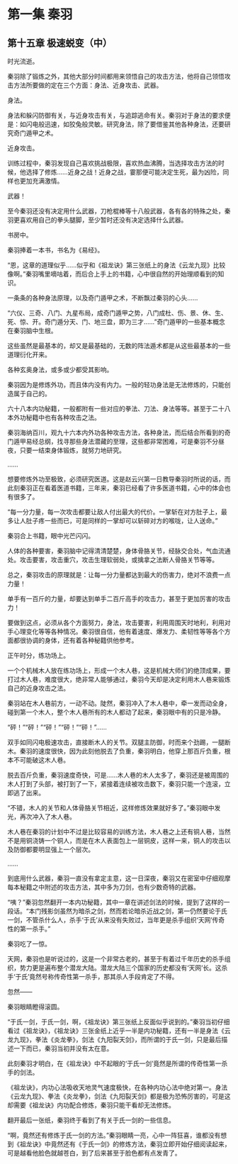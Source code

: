 # 第一集 秦羽

## 第十五章 极速蜕变（中）

时光流逝。

秦羽除了锻炼之外，其他大部分时间都用来领悟自己的攻击方法，他将自己领悟攻击方法所要做的定在三个方面：身法、近身攻击、武器。

身法。

身法和躲闪防御有关，与近身攻击有关，与追踪逃命有关。秦羽对于身法的要求便是：如闪电般迅速，如狡兔般灵敏。研究身法，除了要借鉴其他各种身法，还要研究奇门遁甲之术。

近身攻击。

训练过程中，秦羽发现自己喜欢挑战极限，喜欢热血沸腾，当选择攻击方法的时候，他选择了修炼……近身之战！近身之战，霎那便可能决定生死，最为凶险，同样也更加充满激情。

武器！

至今秦羽还没有决定用什么武器，刀枪棍棒等十八般武器，各有各的特殊之处，秦羽更喜欢用自己的拳头腿脚，至少暂时还没有决定选择什么武器。

书房中。

秦羽捧着一本书，书名为《易经》。

“恩，这章的道理似乎……似乎和《祖龙诀》第三张纸上的身法《云龙九现》比较像啊。”秦羽嘴里嘀咕着，而后合上手上的书籍，心中很自然的开始理顺看到的知识。

一条条的各种身法原理，以及奇门遁甲之术，不断飘过秦羽的心头……

“六仪、三奇、八门、九星布局，成奇门遁甲之势，八门成杜、伤、景、休、生、死、惊、开。奇门遁分天、门、地三盘，即为三才……”奇门遁甲的一些基本概念在秦羽脑中生根。

这些虽然是最基本的，却又是最基础的，无数的阵法遁术都是从这些最基本的一些道理衍化开来。

各种玄奥身法，或多或少都受其影响。

秦羽因为是修炼外功，而且体内没有内力。一般的轻功身法是无法修炼的，只能创造属于自己的。

六十八本内功秘籍，一般都附有一些对应的拳法、刀法、身法等等。甚至于二十八本外功秘籍中也有各种攻击之法。

秦羽海纳百川，观九十六本内外功各种攻击方法，各种身法，而后结合所看到的奇门遁甲易经总纲，找寻那些身法潜藏的至理，这些都非常困难，可是秦羽不分昼夜，只要一结束身体锻炼，就努力地研究。

……

想要修炼外功至极致，必须研究医道。这是赵云兴第一日教导秦羽时所说的话，而此刻秦羽正在看着医道书籍，三年来，秦羽已经看了许多医道书籍，心中的体会也有很多了。

“每一分力量，每一次攻击都要让敌人付出最大的代价。一掌斩在对方肚子上，最多让人肚子疼一些而已，可是同样的一掌却可以斩碎对方的喉咙，让人送命。”

秦羽合上书籍，眼中光芒闪闪。

人体的各种要害，秦羽脑中记得清清楚楚，身体骨胳关节，经脉交合处，气血流通处。攻击要害，攻击重穴，攻击生理软弱处，或擒拿之法断人骨胳关节等等。

总之，秦羽攻击的原理就是：让每一分力量都达到最大的伤害力，绝对不浪费一点力量！

单手有一百斤的力量，却要达到单手二百斤高手的攻击力，甚至于更加厉害的攻击力！

要做到这点，必须从各个方面努力，身法，攻击要害，利用周围天时地利，利用对手心理变化等等各种情况。秦羽很自信，他有着速度、爆发力、柔韧性等等各个方面都很协调的身体，还有着各种秘籍供他参考。

正午时分，练功场上。

一个个机械木人放在练功场上，形成一个木人巷，这是机械大师们的绝顶成果，要打过木人巷，难度很大，绝非常人能够通过，秦羽今天却是决定利用木人巷来锻炼自己的近身攻击之法。

秦羽站在木人巷前方，一动不动。陡然，秦羽冲入了木人巷中，牵一发而动全身，碰到第一个木人，整个木人巷所有的木人都动了起来，秦羽眼中有的只是冷静。

“砰！”“砰！”“砰！”“砰！”“砰！”……

双手如同闪电极速攻击，直接断木人的关节。双腿主防御，时而来个劲踢，一腿断木。秦羽的速度很快，因为此刻他脱去了负重，秦羽明白，他穿上那百斤负重，根本不可能破这木人巷。

脱去百斤负重，秦羽速度奇快，可是……木人巷的木人太多了，秦羽还是被周围的木人打到了头部，被打到了一下，紧接着连续被攻击数下，秦羽只能一个连滚，立即逃了出来。

“不错，木人的关节和人体骨胳关节相近，这样修炼效果就好多了。”秦羽眼中发光，再次冲入了木人巷。

木人巷在秦羽的计划中不过是比较容易的训练方法，木人巷之上还有铜人巷，当然不是用铜浇铸一个铜人，而是在木人表面包上一层铜皮，这样一来，铜人的攻击以及防御都要明显强上一个层次。

……

到底用什么武器，秦羽一直没有拿定主意，这一日深夜，秦羽又在密室中仔细观摩每本秘籍之中附述的攻击方法，其中多为刀剑，也有少数奇特的武器。

“咦？”秦羽忽然翻开一本内功秘籍，其中一章在讲述剑法的时候，提到了这样的一段话。“本门残影剑虽然为暗杀之剑，然而若论暗杀近战之剑，第一仍然要论于氏一剑，不管杀什么人，杀手‘于氏’从来没有失败过，当年更是杀手组织‘天网’传奇性的第一杀手。”

秦羽吃了一惊。

天网，秦羽也是听说过的，这是一个非常古老的，甚至于有着过千年历史的杀手组织，势力更是遍布整个潜龙大陆。潜龙大陆三个国家的历史都没有‘天网’长。这杀手‘于氏’竟然号称传奇性第一杀手，那其杀人手段肯定了不得。

忽然——

秦羽眼睛瞪得滚圆。

“于氏一剑，于氏一剑，啊，《祖龙诀》第三张纸上反面似乎说到的。”秦羽当初仔细看过《祖龙诀》，《祖龙诀》三张金纸上近乎一半是内功秘籍，还有一半是身法《云龙九现》，拳法《炎龙拳》，剑法《九阳裂天剑》，而所谓的于氏一剑，只是最后描述一下而已，秦羽当初并没有太在意。

此刻秦羽才明白，在《祖龙诀》中不起眼的‘于氏一剑’竟然是所谓的传奇性第一杀手的剑法。

《祖龙诀》，内功心法吸收天地灵气速度极快，在各种内功心法中绝对第一。身法《云龙九现》、拳法《炎龙拳》，剑法《九阳裂天剑》都是极为恐怖厉害的，可是这却需要《祖龙诀》内功配合修炼，秦羽只能干看却无法修炼。

翻开最后一张纸，秦羽终于看到了有关于氏一剑的一些信息。

“啊，竟然还有修炼于氏一剑的方法。”秦羽眼睛一亮，心中一阵狂喜，谁都没有想到《祖龙诀》中竟然还有《于氏一剑》的修炼方法，秦羽立即开始仔细阅读起来，可是越看他脸色就越苍白，到了后来甚至于脸色都有点发青了。
